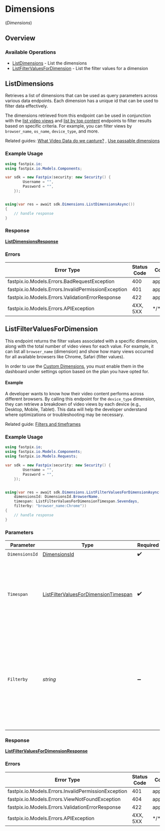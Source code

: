 # Dimensions
(*Dimensions*)

## Overview

### Available Operations

* [ListDimensions](#listdimensions) - List the dimensions
* [ListFilterValuesForDimension](#listfiltervaluesfordimension) - List the filter values for a dimension

## ListDimensions

Retrieves a list of dimensions that can be used as query parameters across various data endpoints. Each dimension has a unique id that can be used to filter data effectively. 

The dimensions retrieved from this endpoint can be used in conjunction with the <a href="https://docs.fastpix.io/reference/list_video_views">list video views</a> and <a href="https://docs.fastpix.io/reference/list_by_top_content">list by top content</a> endpoints to filter results based on specific criteria. For example, you can filter views by `browser_name`, `os_name`, `device_type`, and more.

Related guides: <a href="https://docs.fastpix.io/page/what-video-data-do-we-capture#/">What Video Data do we capture?</a> ,   <a href="https://docs.fastpix.io/docs/user-passable-metadata-1">Use passable dimensions</a>


### Example Usage

<!-- UsageSnippet language="unity" operationID="list_dimensions" method="get" path="/data/dimensions" -->
```csharp
using fastpix.io;
using fastpix.io.Models.Components;

var sdk = new Fastpix(security: new Security() {
        Username = "",
        Password = "",
    });


using(var res = await sdk.Dimensions.ListDimensionsAsync())
{
    // handle response
}


```

### Response

**[ListDimensionsResponse](../../Models/Requests/ListDimensionsResponse.md)**

### Errors

| Error Type                                          | Status Code                                         | Content Type                                        |
| --------------------------------------------------- | --------------------------------------------------- | --------------------------------------------------- |
| fastpix.io.Models.Errors.BadRequestException        | 400                                                 | application/json                                    |
| fastpix.io.Models.Errors.InvalidPermissionException | 401                                                 | application/json                                    |
| fastpix.io.Models.Errors.ValidationErrorResponse    | 422                                                 | application/json                                    |
| fastpix.io.Models.Errors.APIException               | 4XX, 5XX                                            | \*/\*                                               |

## ListFilterValuesForDimension

This endpoint returns the filter values associated with a specific dimension, along with the total number of video views for each value. For example, it can list all `browser_name` (dimension) and show how many views occurred for all available browsers like Chrome, Safari (filter values). 


In order to use the <a href="https://docs.fastpix.io/docs/custom-business-metadata">Custom Dimensions</a>, you must enable them in the dashboard under settings option based on the plan you have opted for.

#### Example

A developer wants to know how their video content performs across different browsers. By calling this endpoint for the `device_type` dimension, they can retrieve a breakdown of video views by each device (e.g., Desktop, Mobile, Tablet). This data will help the developer understand where optimizations or troubleshooting may be necessary.


Related guide: <a href="https://docs.fastpix.io/docs/understand-dashboard-ui#filters-and-timeframes">Filters and timeframes</a>


### Example Usage

<!-- UsageSnippet language="unity" operationID="list_filter_values_for_dimension" method="get" path="/data/dimensions/{dimensionsId}" -->
```csharp
using fastpix.io;
using fastpix.io.Models.Components;
using fastpix.io.Models.Requests;

var sdk = new Fastpix(security: new Security() {
        Username = "",
        Password = "",
    });


using(var res = await sdk.Dimensions.ListFilterValuesForDimensionAsync(
    dimensionsId: DimensionsId.BrowserName,
    timespan: ListFilterValuesForDimensionTimespan.Sevendays,
    filterby: "browser_name:Chrome"))
{
    // handle response
}


```

### Parameters

| Parameter                                                                                                                                                                                                                                                                                                                | Type                                                                                                                                                                                                                                                                                                                     | Required                                                                                                                                                                                                                                                                                                                 | Description                                                                                                                                                                                                                                                                                                              | Example                                                                                                                                                                                                                                                                                                                  |
| ------------------------------------------------------------------------------------------------------------------------------------------------------------------------------------------------------------------------------------------------------------------------------------------------------------------------ | ------------------------------------------------------------------------------------------------------------------------------------------------------------------------------------------------------------------------------------------------------------------------------------------------------------------------ | ------------------------------------------------------------------------------------------------------------------------------------------------------------------------------------------------------------------------------------------------------------------------------------------------------------------------ | ------------------------------------------------------------------------------------------------------------------------------------------------------------------------------------------------------------------------------------------------------------------------------------------------------------------------ | ------------------------------------------------------------------------------------------------------------------------------------------------------------------------------------------------------------------------------------------------------------------------------------------------------------------------ |
| `DimensionsId`                                                                                                                                                                                                                                                                                                           | [DimensionsId](../../Models/Requests/DimensionsId.md)                                                                                                                                                                                                                                                                    | :heavy_check_mark:                                                                                                                                                                                                                                                                                                       | Pass Dimensions id<br/>                                                                                                                                                                                                                                                                                                  | browser_name                                                                                                                                                                                                                                                                                                             |
| `Timespan`                                                                                                                                                                                                                                                                                                               | [ListFilterValuesForDimensionTimespan](../../Models/Requests/ListFilterValuesForDimensionTimespan.md)                                                                                                                                                                                                                    | :heavy_check_mark:                                                                                                                                                                                                                                                                                                       | This parameter specifies the time span between which the video views list should be retrieved by. You can provide either from and to unix epoch timestamps or time duration. The scope of duration is between 60 minutes to 30 days.<br/>                                                                                | 7:days                                                                                                                                                                                                                                                                                                                   |
| `Filterby`                                                                                                                                                                                                                                                                                                               | *string*                                                                                                                                                                                                                                                                                                                 | :heavy_minus_sign:                                                                                                                                                                                                                                                                                                       | Pass the dimensions and their corresponding values you want to filter the views by. For excluding the values in the filter we can pass '!' before the filter value. The list of filters can be obtained from list of dimensions endpoint.<br/>Example Values : [ browser_name:Chrome , os_name:macOS , device_name:Galaxy ]<br/> | browser_name:Chrome                                                                                                                                                                                                                                                                                                      |

### Response

**[ListFilterValuesForDimensionResponse](../../Models/Requests/ListFilterValuesForDimensionResponse.md)**

### Errors

| Error Type                                          | Status Code                                         | Content Type                                        |
| --------------------------------------------------- | --------------------------------------------------- | --------------------------------------------------- |
| fastpix.io.Models.Errors.InvalidPermissionException | 401                                                 | application/json                                    |
| fastpix.io.Models.Errors.ViewNotFoundException      | 404                                                 | application/json                                    |
| fastpix.io.Models.Errors.ValidationErrorResponse    | 422                                                 | application/json                                    |
| fastpix.io.Models.Errors.APIException               | 4XX, 5XX                                            | \*/\*                                               |